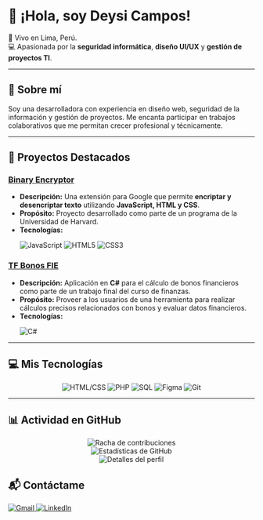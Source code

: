 # 👋 ¡Hola, soy Deysi Campos!  

:house_with_garden: Vivo en Lima, Perú.  
:computer: Apasionada por la **seguridad informática**, **diseño UI/UX** y **gestión de proyectos TI**.  

---

## 🌟 Sobre mí  
Soy una desarrolladora con experiencia en diseño web, seguridad de la información y gestión de proyectos. Me encanta participar en trabajos colaborativos que me permitan crecer profesional y técnicamente.  

---

## 🚀 Proyectos Destacados  
### [Binary Encryptor](https://github.com/Sunndess/Binary_Encryptor)  
- **Descripción:** Una extensión para Google que permite **encriptar y desencriptar texto** utilizando **JavaScript, HTML y CSS**.  
- **Propósito:** Proyecto desarrollado como parte de un programa de la Universidad de Harvard.  
- **Tecnologías:**  
  <p>
    <img src="https://img.shields.io/badge/JavaScript-F7DF1E?style=for-the-badge&logo=javascript&logoColor=black" alt="JavaScript">
    <img src="https://img.shields.io/badge/HTML5-E34F26?style=for-the-badge&logo=html5&logoColor=white" alt="HTML5">
    <img src="https://img.shields.io/badge/CSS3-1572B6?style=for-the-badge&logo=css3&logoColor=white" alt="CSS3">
  </p>

### [TF Bonos FIE](https://github.com/Sunndess/TF-Bonos-FIE)  
- **Descripción:** Aplicación en **C#** para el cálculo de bonos financieros como parte de un trabajo final del curso de finanzas.  
- **Propósito:** Proveer a los usuarios de una herramienta para realizar cálculos precisos relacionados con bonos y evaluar datos financieros.  
- **Tecnologías:**  
  <p>
    <img src="https://img.shields.io/badge/C%23-239120?style=for-the-badge&logo=c-sharp&logoColor=white" alt="C#">
  </p>

---

## 💻 Mis Tecnologías  
<p align="center">
  <img src="https://img.shields.io/badge/HTML-CSS-%23E34F26.svg?style=for-the-badge&logo=html5&logoColor=white" alt="HTML/CSS">
  <img src="https://img.shields.io/badge/PHP-%23777BB4.svg?style=for-the-badge&logo=php&logoColor=white" alt="PHP">
  <img src="https://img.shields.io/badge/SQL-%230074D1.svg?style=for-the-badge&logo=postgresql&logoColor=white" alt="SQL">
  <img src="https://img.shields.io/badge/Figma-%23F24E1E.svg?style=for-the-badge&logo=figma&logoColor=white" alt="Figma">
  <img src="https://img.shields.io/badge/Git-%23F05033.svg?style=for-the-badge&logo=git&logoColor=white" alt="Git">
</p>

---

## 📊 Actividad en GitHub  
<p align="center">
  <img src="https://github-readme-streak-stats.herokuapp.com/?user=sunndess&theme=radical" alt="Racha de contribuciones">  
  <br>
  <img src="https://github-readme-stats.vercel.app/api?username=sunndess&count_private=true&show_icons=true&theme=radical" alt="Estadísticas de GitHub">  
  <br>
  <img src="https://github-profile-summary-cards.vercel.app/api/cards/profile-details?username=sunndess&theme=radical" alt="Detalles del perfil">
</p>


## 📬 Contáctame  
<a href="mailto:desscamposruiz@gmail.com" target="_blank">
  <img src="https://img.shields.io/badge/Gmail-D14836?style=for-the-badge&logo=gmail&logoColor=white" alt="Gmail">
</a>  
<a href="https://pe.linkedin.com/in/deysicamposr" target="_blank">
  <img src="https://img.shields.io/badge/LinkedIn-0077B5?style=for-the-badge&logo=linkedin&logoColor=white" alt="LinkedIn">
</a>  

